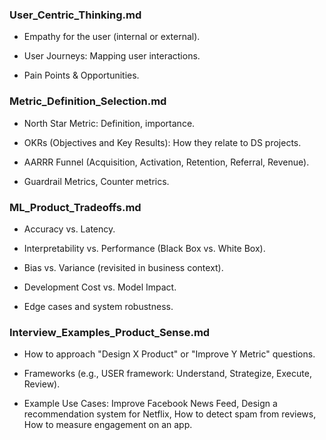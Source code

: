 ### User_Centric_Thinking.md

- Empathy for the user (internal or external).

- User Journeys: Mapping user interactions.

- Pain Points & Opportunities.

### Metric_Definition_Selection.md

- North Star Metric: Definition, importance.

- OKRs (Objectives and Key Results): How they relate to DS projects.

- AARRR Funnel (Acquisition, Activation, Retention, Referral, Revenue).

- Guardrail Metrics, Counter metrics.

### ML_Product_Tradeoffs.md

- Accuracy vs. Latency.

- Interpretability vs. Performance (Black Box vs. White Box).

- Bias vs. Variance (revisited in business context).

- Development Cost vs. Model Impact.

- Edge cases and system robustness.

### Interview_Examples_Product_Sense.md

- How to approach "Design X Product" or "Improve Y Metric" questions.

- Frameworks (e.g., USER framework: Understand, Strategize, Execute, Review).

- Example Use Cases: Improve Facebook News Feed, Design a recommendation system for Netflix, How to detect spam from reviews, How to measure engagement on an app.